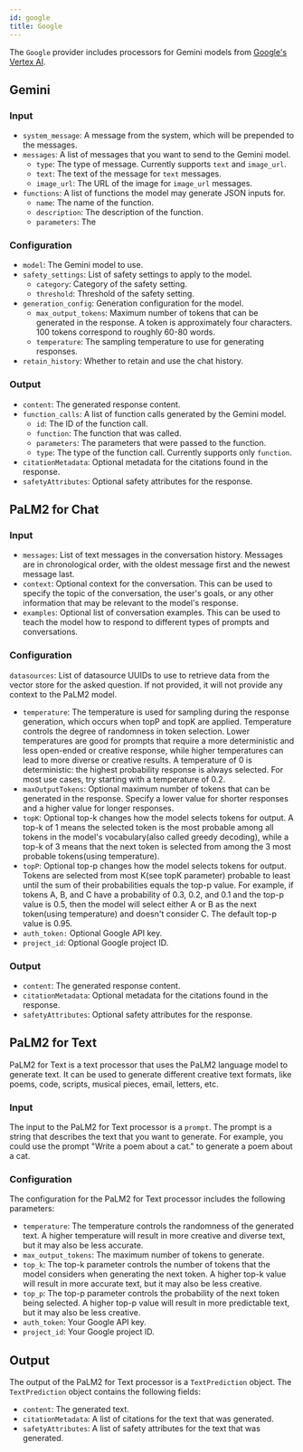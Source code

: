 ```yaml
---
id: google
title: Google
---
```


The `Google` provider includes processors for Gemini models from [Google's Vertex AI](https://cloud.google.com/vertex-ai).

## Gemini

### Input

- `system_message`: A message from the system, which will be prepended to the messages.
- `messages`: A list of messages that you want to send to the Gemini model.
  - `type`: The type of message. Currently supports `text` and `image_url`.
  - `text`: The text of the message for `text` messages.
  - `image_url`: The URL of the image for `image_url` messages.
- `functions`: A list of functions the model may generate JSON inputs for.
  - `name`: The name of the function.
  - `description`: The description of the function.
  - `parameters`: The

### Configuration

- `model`: The Gemini model to use.
- `safety_settings`: List of safety settings to apply to the model.
  - `category`: Category of the safety setting.
  - `threshold`: Threshold of the safety setting.
- `generation_config`: Generation configuration for the model.
  - `max_output_tokens`: Maximum number of tokens that can be generated in the response. A token is approximately four characters. 100 tokens correspond to roughly 60-80 words.
  - `temperature`: The sampling temperature to use for generating responses.
- `retain_history`: Whether to retain and use the chat history.

### Output

- `content`: The generated response content.
- `function_calls`: A list of function calls generated by the Gemini model.
  - `id`: The ID of the function call.
  - `function`: The function that was called.
  - `parameters`: The parameters that were passed to the function.
  - `type`: The type of the function call. Currently supports only `function`.
- `citationMetadata`: Optional metadata for the citations found in the response.
- `safetyAttributes`: Optional safety attributes for the response.

## PaLM2 for Chat

### Input

- `messages`: List of text messages in the conversation history. Messages are in chronological order, with the oldest message first and the newest message last.
- `context`: Optional context for the conversation. This can be used to specify the topic of the conversation, the user's goals, or any other information that may be relevant to the model's response.
- `examples`: Optional list of conversation examples. This can be used to teach the model how to respond to different types of prompts and conversations.

### Configuration

`datasources`: List of datasource UUIDs to use to retrieve data from the vector store for the asked question. If not provided, it will not provide any context to the PaLM2 model.

- `temperature`: The temperature is used for sampling during the response generation, which occurs when topP and topK are applied. Temperature controls the degree of randomness in token selection. Lower temperatures are good for prompts that require a more deterministic and less open-ended or creative response, while higher temperatures can lead to more diverse or creative results. A temperature of 0 is deterministic: the highest probability response is always selected. For most use cases, try starting with a temperature of 0.2.
- `maxOutputTokens`: Optional maximum number of tokens that can be generated in the response. Specify a lower value for shorter responses and a higher value for longer responses.
- `topK`: Optional top-k changes how the model selects tokens for output. A top-k of 1 means the selected token is the most probable among all tokens in the model's vocabulary(also called greedy decoding), while a top-k of 3 means that the next token is selected from among the 3 most probable tokens(using temperature).
- `topP`: Optional top-p changes how the model selects tokens for output. Tokens are selected from most K(see topK parameter) probable to least until the sum of their probabilities equals the top-p value. For example, if tokens A, B, and C have a probability of 0.3, 0.2, and 0.1 and the top-p value is 0.5, then the model will select either A or B as the next token(using temperature) and doesn't consider C. The default top-p value is 0.95.
- `auth_token:` Optional Google API key.
- `project_id`: Optional Google project ID.

### Output

- `content`: The generated response content.
- `citationMetadata`: Optional metadata for the citations found in the response.
- `safetyAttributes`: Optional safety attributes for the response.

## PaLM2 for Text

PaLM2 for Text is a text processor that uses the PaLM2 language model to generate text. It can be used to generate different creative text formats, like poems, code, scripts, musical pieces, email, letters, etc.

### Input

The input to the PaLM2 for Text processor is a `prompt`. The prompt is a string that describes the text that you want to generate. For example, you could use the prompt "Write a poem about a cat." to generate a poem about a cat.

### Configuration

The configuration for the PaLM2 for Text processor includes the following parameters:

- `temperature`: The temperature controls the randomness of the generated text. A higher temperature will result in more creative and diverse text, but it may also be less accurate.
- `max_output_tokens`: The maximum number of tokens to generate.
- `top_k`: The top-k parameter controls the number of tokens that the model considers when generating the next token. A higher top-k value will result in more accurate text, but it may also be less creative.
- `top_p`: The top-p parameter controls the probability of the next token being selected. A higher top-p value will result in more predictable text, but it may also be less creative.
- `auth_token`: Your Google API key.
- `project_id`: Your Google project ID.

## Output

The output of the PaLM2 for Text processor is a `TextPrediction` object. The `TextPrediction` object contains the following fields:

- `content`: The generated text.
- `citationMetadata`: A list of citations for the text that was generated.
- `safetyAttributes`: A list of safety attributes for the text that was generated.
